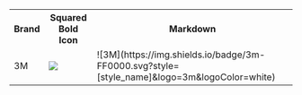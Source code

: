 <table><tr><th>Brand</th><th>Squared Bold Icon</th><th>Markdown </th></tr><tr><td>3M</td><td><img src='https://img.shields.io/badge/3m-FF0000.svg?style=for-the-badge&logo=3m&logoColor=white' /></td><td>![3M](https://img.shields.io/badge/3m-FF0000.svg?style=[style_name]&logo=3m&logoColor=white)</td></tr>
</table></details>